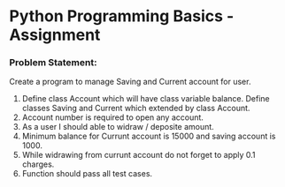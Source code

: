 # Python Programming Basics - Assignment

### Problem Statement: 

Create a program to manage Saving and Current account for user.

1. Define class Account which will have class variable balance. Define classes Saving and Current which extended by class Account.
2. Account number is required to open any account.
3. As a user I should able to widraw / deposite amount.
4. Minimum balance for Currunt account is 15000 and saving account is 1000.
5. While widrawing from currunt account do not forget to apply 0.1 charges.
6. Function should pass all test cases.
